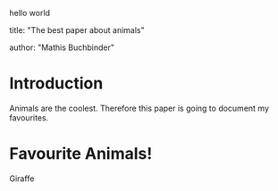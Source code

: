 hello world

title: "The best paper about animals"

author: "Mathis Buchbinder"

# Introduction

Animals are the coolest.
Therefore this paper is going to document my favourites.

# Favourite Animals!

Giraffe
